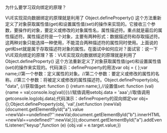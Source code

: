为什么要学习双向绑定的原理？

VUE实现双向数据绑定的原理就是利用了 Object.defineProperty() 这个方法重新定义了对象获取属性值(get)和设置属性值(set)的操作来实现的。它接收三个参数，要操作的对象，要定义或修改的对象属性名，属性描述符。重点就是最后的属性描述符。属性描述符是一个对象，主要有两种形式：数据描述符和存取描述符。这两种对象只能选择一种使用，不能混合两种描述符的属性同时使用。上面说的get和set就是属于存取描述符对象的属性。在面试中如何应对？面试官：说一下VUE双向绑定的原理？答：VUE实现双向数据绑定的原理就是利用了 Object.defineProperty() 这个方法重新定义了对象获取属性值(get)和设置属性值(set)的操作来实现的。代码演示：defineProperty的用法var obj = { };var name;//第一个参数：定义属性的对象。//第二个参数：要定义或修改的属性的名称。//第三个参数：将被定义或修改的属性描述符。Object.defineProperty(obj, "data", {//获取值get: function () {return name;},//设置值set: function (val) {name = val;console.log(val)}})//赋值调用setobj.data = 'aaa';//取值调用getconsole.log(obj.data);代码演示：defineProperty的双向绑定var obj={};Object.defineProperty(obj, 'val',{set:function (newVal) {document.getElementById("a").value =newVal==undefined?'':newVal;document.getElementById("b").innerHTML=newVal==undefined?'':newVal;}});document.getElementById("a").addEventListener("keyup",function (e) {obj.val = e.target.value;})